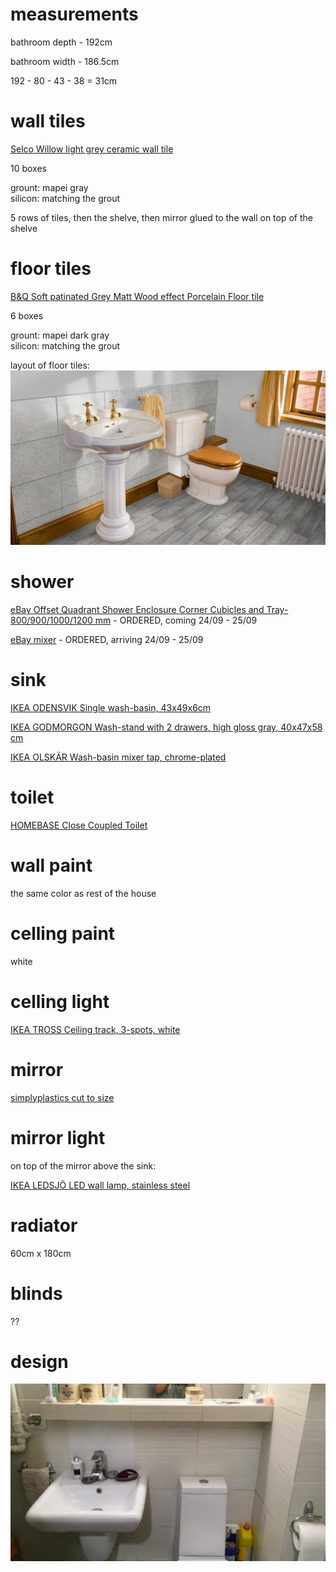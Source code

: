 # measurements  

bathroom depth - 192cm  

bathroom width - 186.5cm  

192 - 80 - 43 - 38 = 31cm  

# wall tiles  

[Selco Willow light grey ceramic wall tile](https://www.selcobw.com/products/flooring-tiling/tiling/wall-tiles/willow-light-grey-ceramic-wall-tile-248-x-398mm-box-of-10-covers-1m)  

10 boxes  

grount: mapei gray  
silicon: matching the grout  

5 rows of tiles, then the shelve, then mirror glued to the wall on top of the shelve

# floor tiles  

[B&Q Soft patinated Grey Matt Wood effect Porcelain Floor tile](https://www.diy.com/departments/soft-patinated-grey-matt-wood-effect-porcelain-floor-tile-pack-of-11-l-600mm-w-150mm/3663602675839_BQ.prd)  

6 boxes  

grount: mapei dark gray  
silicon: matching the grout  

layout of floor tiles:
![](./toptiles.jpeg)

# shower  

[eBay Offset Quadrant Shower Enclosure Corner Cubicles and Tray-800/900/1000/1200 mm](https://www.ebay.co.uk/itm/Offset-Quadrant-Shower-Enclosure-Corner-Cubicles-and-Tray-800-900-1000-1200-mm/282727069001) - ORDERED, coming 24/09 - 25/09  

[eBay mixer](https://www.ebay.co.uk/itm/Bathroom-Shower-Mixer-Thermostatic-Set-Twin-Head-Chrome-Exposed-Valve-Round-Set/192434717092) - ORDERED, arriving 24/09 - 25/09  

# sink  

[IKEA ODENSVIK Single wash-basin, 43x49x6cm](https://www.ikea.com/gb/en/p/odensvik-single-wash-basin-00438794/)  

[IKEA GODMORGON Wash-stand with 2 drawers, high gloss gray, 40x47x58 cm](https://www.ikea.com/gb/en/p/godmorgon-wash-stand-with-2-drawers-high-gloss-grey-30324649/)  

[IKEA OLSKÄR Wash-basin mixer tap, chrome-plated](https://www.ikea.com/gb/en/p/olskaer-wash-basin-mixer-tap-chrome-plated-20219031/)  

# toilet  

[HOMEBASE Close Coupled Toilet](https://www.homebase.co.uk/close-coupled-toilet_p387839)  

# wall paint  

the same color as rest of the house  

# celling paint  

white  

# celling light  

[IKEA TROSS Ceiling track, 3-spots, white](https://www.ikea.com/gb/en/p/tross-ceiling-track-3-spots-white-60262659/)  

# mirror  

[simplyplastics cut to size](https://www.simplyplastics.com/catalog/sheet/acrylic-mirror-sheet/silver-acrylic-mirror-sheet/c-24/c-86/p-245)  

# mirror light  

on top of the mirror above the sink:  

[IKEA LEDSJÖ LED wall lamp, stainless steel](https://www.ikea.com/gb/en/p/ledsjoe-led-wall-lamp-stainless-steel-40359761/)  

# radiator  

60cm x 180cm  

# blinds  

??

# design  

![](./design.jpg)  

